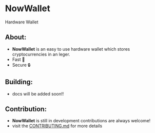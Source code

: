 # NowWallet
Hardware Wallet

## About:
- **NowWallet** is an easy to use hardware wallet which stores cryptocurrencies in an leger.
- Fast 🚀
- Secure 🔒

## Building:
- docs will be added soon!!

## Contribution:
- **NowWallet** is still in development contributions are always welcome!
- visit the [CONTRIBUTING.md](https://github.com/now-wallet/NowWallet/blob/main/docs/CONTRIBUTING.md) for more details 